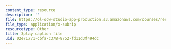```yaml
---
content_type: resource
description: ''
file: https://ol-ocw-studio-app-production.s3.amazonaws.com/courses/res-6-012-introduction-to-probability-spring-2018/02e71771cbfac3788752fd11d3f494dc_iBqEF1cB7nE.srt
file_type: application/x-subrip
resourcetype: Other
title: 3play caption file
uid: 02e71771-cbfa-c378-8752-fd11d3f494dc
---
```

